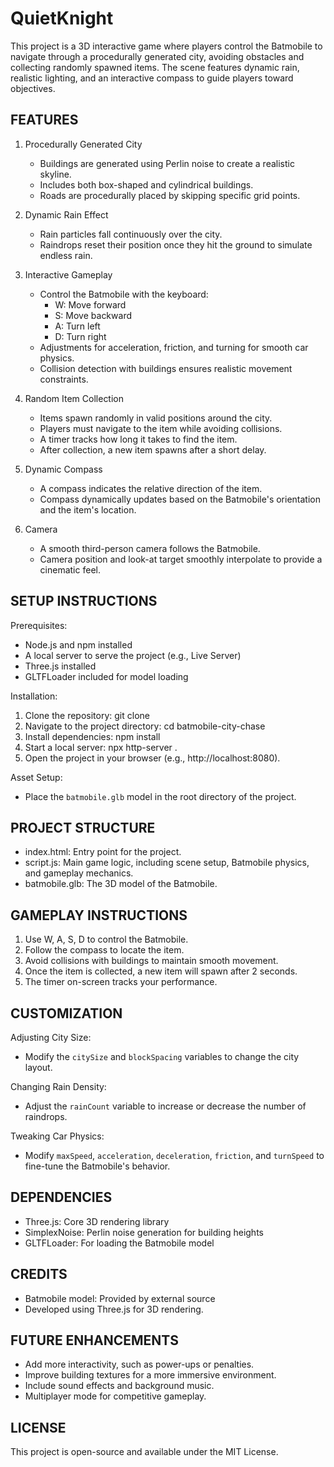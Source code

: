 QuietKnight
====================

This project is a 3D interactive game where players control the Batmobile to navigate through a procedurally generated city, avoiding obstacles and collecting randomly spawned items. The scene features dynamic rain, realistic lighting, and an interactive compass to guide players toward objectives.

FEATURES
--------
1. Procedurally Generated City
   - Buildings are generated using Perlin noise to create a realistic skyline.
   - Includes both box-shaped and cylindrical buildings.
   - Roads are procedurally placed by skipping specific grid points.

2. Dynamic Rain Effect
   - Rain particles fall continuously over the city.
   - Raindrops reset their position once they hit the ground to simulate endless rain.

3. Interactive Gameplay
   - Control the Batmobile with the keyboard:
     - W: Move forward
     - S: Move backward
     - A: Turn left
     - D: Turn right
   - Adjustments for acceleration, friction, and turning for smooth car physics.
   - Collision detection with buildings ensures realistic movement constraints.

4. Random Item Collection
   - Items spawn randomly in valid positions around the city.
   - Players must navigate to the item while avoiding collisions.
   - A timer tracks how long it takes to find the item.
   - After collection, a new item spawns after a short delay.

5. Dynamic Compass
   - A compass indicates the relative direction of the item.
   - Compass dynamically updates based on the Batmobile's orientation and the item's location.

6. Camera
   - A smooth third-person camera follows the Batmobile.
   - Camera position and look-at target smoothly interpolate to provide a cinematic feel.

SETUP INSTRUCTIONS
------------------
Prerequisites:
   - Node.js and npm installed
   - A local server to serve the project (e.g., Live Server)
   - Three.js installed
   - GLTFLoader included for model loading

Installation:
   1. Clone the repository:
      git clone <repository-url>
   2. Navigate to the project directory:
      cd batmobile-city-chase
   3. Install dependencies:
      npm install
   4. Start a local server:
      npx http-server .
   5. Open the project in your browser (e.g., http://localhost:8080).

Asset Setup:
   - Place the `batmobile.glb` model in the root directory of the project.

PROJECT STRUCTURE
-----------------
- index.html: Entry point for the project.
- script.js: Main game logic, including scene setup, Batmobile physics, and gameplay mechanics.
- batmobile.glb: The 3D model of the Batmobile.

GAMEPLAY INSTRUCTIONS
---------------------
1. Use W, A, S, D to control the Batmobile.
2. Follow the compass to locate the item.
3. Avoid collisions with buildings to maintain smooth movement.
4. Once the item is collected, a new item will spawn after 2 seconds.
5. The timer on-screen tracks your performance.

CUSTOMIZATION
-------------
Adjusting City Size:
   - Modify the `citySize` and `blockSpacing` variables to change the city layout.

Changing Rain Density:
   - Adjust the `rainCount` variable to increase or decrease the number of raindrops.

Tweaking Car Physics:
   - Modify `maxSpeed`, `acceleration`, `deceleration`, `friction`, and `turnSpeed` to fine-tune the Batmobile's behavior.

DEPENDENCIES
------------
- Three.js: Core 3D rendering library
- SimplexNoise: Perlin noise generation for building heights
- GLTFLoader: For loading the Batmobile model

CREDITS
-------
- Batmobile model: Provided by external source
- Developed using Three.js for 3D rendering.

FUTURE ENHANCEMENTS
-------------------
- Add more interactivity, such as power-ups or penalties.
- Improve building textures for a more immersive environment.
- Include sound effects and background music.
- Multiplayer mode for competitive gameplay.

LICENSE
-------
This project is open-source and available under the MIT License.
